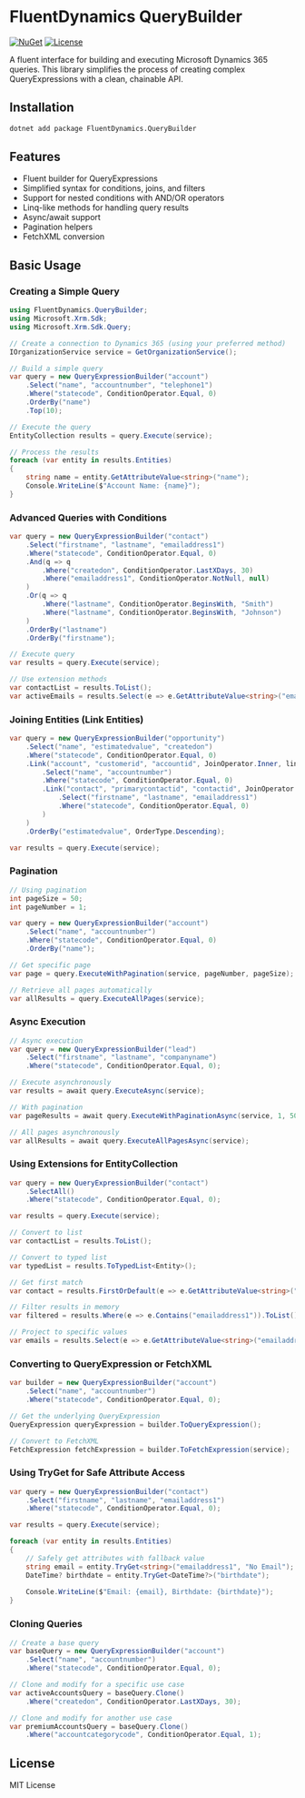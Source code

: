 # FluentDynamics QueryBuilder

[![NuGet](https://img.shields.io/nuget/v/FluentDynamics.QueryBuilder.svg)](https://www.nuget.org/packages/FluentDynamics.QueryBuilder/)
[![License](https://img.shields.io/github/license/ulaserkus/fluent-dynamics)](https://github.com/ulaserkus/fluent-dynamics/blob/main/LICENSE)

A fluent interface for building and executing Microsoft Dynamics 365 queries. This library simplifies the process of creating complex QueryExpressions with a clean, chainable API.

## Installation

```bash
dotnet add package FluentDynamics.QueryBuilder
```

## Features

- Fluent builder for QueryExpressions
- Simplified syntax for conditions, joins, and filters
- Support for nested conditions with AND/OR operators
- Linq-like methods for handling query results
- Async/await support
- Pagination helpers
- FetchXML conversion

## Basic Usage

### Creating a Simple Query

```csharp
using FluentDynamics.QueryBuilder;
using Microsoft.Xrm.Sdk;
using Microsoft.Xrm.Sdk.Query;

// Create a connection to Dynamics 365 (using your preferred method)
IOrganizationService service = GetOrganizationService();

// Build a simple query
var query = new QueryExpressionBuilder("account")
    .Select("name", "accountnumber", "telephone1")
    .Where("statecode", ConditionOperator.Equal, 0)
    .OrderBy("name")
    .Top(10);

// Execute the query
EntityCollection results = query.Execute(service);

// Process the results
foreach (var entity in results.Entities)
{
    string name = entity.GetAttributeValue<string>("name");
    Console.WriteLine($"Account Name: {name}");
}
```

### Advanced Queries with Conditions

```csharp
var query = new QueryExpressionBuilder("contact")
    .Select("firstname", "lastname", "emailaddress1")
    .Where("statecode", ConditionOperator.Equal, 0)
    .And(q => q
        .Where("createdon", ConditionOperator.LastXDays, 30)
        .Where("emailaddress1", ConditionOperator.NotNull, null)
    )
    .Or(q => q
        .Where("lastname", ConditionOperator.BeginsWith, "Smith")
        .Where("lastname", ConditionOperator.BeginsWith, "Johnson")
    )
    .OrderBy("lastname")
    .OrderBy("firstname");

// Execute query
var results = query.Execute(service);

// Use extension methods
var contactList = results.ToList();
var activeEmails = results.Select(e => e.GetAttributeValue<string>("emailaddress1"));
```

### Joining Entities (Link Entities)

```csharp
var query = new QueryExpressionBuilder("opportunity")
    .Select("name", "estimatedvalue", "createdon")
    .Where("statecode", ConditionOperator.Equal, 0)
    .Link("account", "customerid", "accountid", JoinOperator.Inner, link => link
        .Select("name", "accountnumber")
        .Where("statecode", ConditionOperator.Equal, 0)
        .Link("contact", "primarycontactid", "contactid", JoinOperator.Inner, contactLink => contactLink
            .Select("firstname", "lastname", "emailaddress1")
            .Where("statecode", ConditionOperator.Equal, 0)
        )
    )
    .OrderBy("estimatedvalue", OrderType.Descending);

var results = query.Execute(service);
```

### Pagination

```csharp
// Using pagination
int pageSize = 50;
int pageNumber = 1;

var query = new QueryExpressionBuilder("account")
    .Select("name", "accountnumber")
    .Where("statecode", ConditionOperator.Equal, 0)
    .OrderBy("name");

// Get specific page
var page = query.ExecuteWithPagination(service, pageNumber, pageSize);

// Retrieve all pages automatically
var allResults = query.ExecuteAllPages(service);
```

### Async Execution

```csharp
// Async execution
var query = new QueryExpressionBuilder("lead")
    .Select("firstname", "lastname", "companyname")
    .Where("statecode", ConditionOperator.Equal, 0);

// Execute asynchronously
var results = await query.ExecuteAsync(service);

// With pagination
var pageResults = await query.ExecuteWithPaginationAsync(service, 1, 50);

// All pages asynchronously
var allResults = await query.ExecuteAllPagesAsync(service);
```

### Using Extensions for EntityCollection

```csharp
var query = new QueryExpressionBuilder("contact")
    .SelectAll()
    .Where("statecode", ConditionOperator.Equal, 0);

var results = query.Execute(service);

// Convert to list
var contactList = results.ToList();

// Convert to typed list
var typedList = results.ToTypedList<Entity>();

// Get first match
var contact = results.FirstOrDefault(e => e.GetAttributeValue<string>("lastname") == "Smith");

// Filter results in memory
var filtered = results.Where(e => e.Contains("emailaddress1")).ToList();

// Project to specific values
var emails = results.Select(e => e.GetAttributeValue<string>("emailaddress1")).ToList();
```

### Converting to QueryExpression or FetchXML

```csharp
var builder = new QueryExpressionBuilder("account")
    .Select("name", "accountnumber")
    .Where("statecode", ConditionOperator.Equal, 0);

// Get the underlying QueryExpression
QueryExpression queryExpression = builder.ToQueryExpression();

// Convert to FetchXML
FetchExpression fetchExpression = builder.ToFetchExpression(service);
```

### Using TryGet for Safe Attribute Access

```csharp
var query = new QueryExpressionBuilder("contact")
    .Select("firstname", "lastname", "emailaddress1")
    .Where("statecode", ConditionOperator.Equal, 0);

var results = query.Execute(service);

foreach (var entity in results.Entities)
{
    // Safely get attributes with fallback value
    string email = entity.TryGet<string>("emailaddress1", "No Email");
    DateTime? birthdate = entity.TryGet<DateTime?>("birthdate");
    
    Console.WriteLine($"Email: {email}, Birthdate: {birthdate}");
}
```

### Cloning Queries

```csharp
// Create a base query
var baseQuery = new QueryExpressionBuilder("account")
    .Select("name", "accountnumber")
    .Where("statecode", ConditionOperator.Equal, 0);

// Clone and modify for a specific use case
var activeAccountsQuery = baseQuery.Clone()
    .Where("createdon", ConditionOperator.LastXDays, 30);

// Clone and modify for another use case
var premiumAccountsQuery = baseQuery.Clone()
    .Where("accountcategorycode", ConditionOperator.Equal, 1);
```

## License

MIT License
